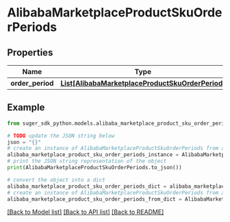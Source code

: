 # AlibabaMarketplaceProductSkuOrderPeriods


## Properties

Name | Type | Description | Notes
------------ | ------------- | ------------- | -------------
**order_period** | [**List[AlibabaMarketplaceProductSkuOrderPeriod]**](AlibabaMarketplaceProductSkuOrderPeriod.md) |  | [optional] 

## Example

```python
from suger_sdk_python.models.alibaba_marketplace_product_sku_order_periods import AlibabaMarketplaceProductSkuOrderPeriods

# TODO update the JSON string below
json = "{}"
# create an instance of AlibabaMarketplaceProductSkuOrderPeriods from a JSON string
alibaba_marketplace_product_sku_order_periods_instance = AlibabaMarketplaceProductSkuOrderPeriods.from_json(json)
# print the JSON string representation of the object
print(AlibabaMarketplaceProductSkuOrderPeriods.to_json())

# convert the object into a dict
alibaba_marketplace_product_sku_order_periods_dict = alibaba_marketplace_product_sku_order_periods_instance.to_dict()
# create an instance of AlibabaMarketplaceProductSkuOrderPeriods from a dict
alibaba_marketplace_product_sku_order_periods_from_dict = AlibabaMarketplaceProductSkuOrderPeriods.from_dict(alibaba_marketplace_product_sku_order_periods_dict)
```
[[Back to Model list]](../README.md#documentation-for-models) [[Back to API list]](../README.md#documentation-for-api-endpoints) [[Back to README]](../README.md)


